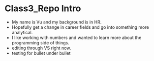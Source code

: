 # Class3_Repo Intro
 * My name is Vu and my background is in HR.
 * Hopefully get a change in career fields and go into something more analytical.
 * I like working with numbers and wanted to learn more about the programming side of things.
 * editing through VS right now.
  * testing for bullet under bullet
  
